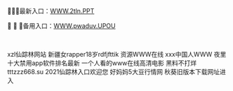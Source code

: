 <p>
	🚟🚟🚟最新入口：<a href="http://www.baidu.com/link?url=6MA2SWnO3Raqke39an_0PUxosM6ZrUGzi1BN9tNnlPW&wd">WWW.2tln.PPT</a> 
	<p>
		🤮
🤮
🤮备用入口：<a href="http://www.baidu.com/link?url=6MA2SWnO3Raqke39an_0PUxosM6ZrUGzi1BN9tNnlPW&wd">WWW.pwaduv.UPOU</a> 
	</p>
	<p>
		<br />
	</p>
	<p>
		xzl仙踪林网站
新疆女rapper18岁rdfjfttik
资源WWW在线
ххх中国人WWW
夜里十大禁用app软件排名最新
一个人看的www在线高清电影
黑料不打烊tttzzz668.su
2021仙踪林入口欢迎您
好妈妈5大豆行情网
秋葵旧版本下载网址进入
	</p>
